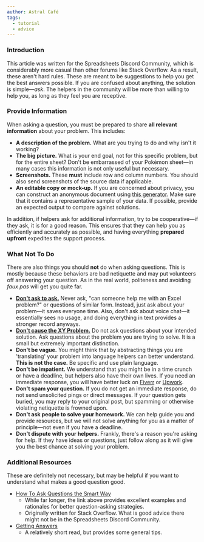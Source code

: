 ```yaml
---
author: Astral Café
tags:
  - tutorial
  - advice
---
```

### Introduction

This article was written for the Spreadsheets Discord Community,  which is considerably more casual than other forums like Stack Overflow. As a result, these aren't hard rules. These are meant to be suggestions to help you get the best answers possible. If you are confused about anything, the solution is simple—*ask*. The helpers in the community will be more than willing to help you, as long as they feel you are receptive.

### Provide Information

When asking a question, you must be prepared to share **all relevant information** about your problem. This includes:

- **A description of the problem.** What are you trying to do and why isn't it working?
- **The big picture.** What is your end goal, not for this specific problem, but for the entire sheet? Don't be embarrassed of your Pokémon sheet—in many cases this information is not only useful but necessary.
- **Screenshots.** These **must** include row and column numbers. You should also send screenshots of the source data if applicable.
- **An editable copy or mock-up.** If you are concerned about privacy, you can construct an anonymous document using [this generator](https://docs.google.com/forms/d/e/1FAIpQLScf4e8rJpjbDx-SQOH2c2xIaUP-ewnNJoqv9uRAXIrenUvZ_Q/viewform). Make sure that it contains a representative sample of your data. If possible, provide an expected output to compare against solutions.

In addition, if helpers ask for additional information, try to be cooperative—if they ask, it is for a good reason. This ensures that they can help you as efficiently and accurately as possible, and having everything **prepared upfront** expedites the support process.

### What Not To Do

There are also things you should **not** do when asking questions. This is mostly because these behaviors are bad netiquette and may put volunteers off answering your question. As in the real world, politeness and avoiding *faux pas* will get you quite far.

- [**Don't ask to ask.**](https://dontasktoask.com/) Never ask, "can someone help me with an Excel problem?" or questions of similar form. Instead, just ask about your problem—it saves everyone time. Also, don't ask about voice chat—it essentially sees no usage, and doing everything in text provides a stronger record anyways.
- [**Don't cause the XY Problem.**](https://xyproblem.info/) Do not ask questions about your intended solution. Ask questions about the problem you are trying to solve. It is a small but extremely important distinction.
- **Don't be vague.** You might think that by abstracting things you are 'translating' your problem into language helpers can better understand. **This is not the case.** Be specific and use plain language.
- **Don't be impatient.** We understand that you might be in a time crunch or have a deadline, but helpers also have their own lives. If you need an immediate response, you will have better luck on [Fiverr](https://www.fiverr.com/) or [Upwork](https://www.upwork.com/).
- **Don't spam your question.** If you do not get an immediate response, do not send unsolicited pings or direct messages. If your question gets buried, you may reply to your original post, but spamming or otherwise violating netiquette is frowned upon.
- **Don't ask people to solve your homework.** We can help guide you and provide resources, but we will not solve anything for you as a matter of principle—not even if you have a deadline.
- **Don't dispute with your helpers.** Frankly, there's a reason you're asking for help. If they have ideas or questions, just follow along as it will give you the best chance at solving your problem.

### Additional Resources

These are definitely not necessary, but may be helpful if you want to understand what makes a good question good.

- [How To Ask Questions the Smart Way](http://www.catb.org/esr/faqs/smart-questions.html)
	- While far longer, the link above provides excellent examples and rationales for better question-asking strategies.
	- Originally written for Stack Overflow. What is good advice there might not be in the Spreadsheets Discord Community.
- [Getting Answers](https://www.mikeash.com/getting_answers.html)
	- A relatively short read, but provides some general tips.